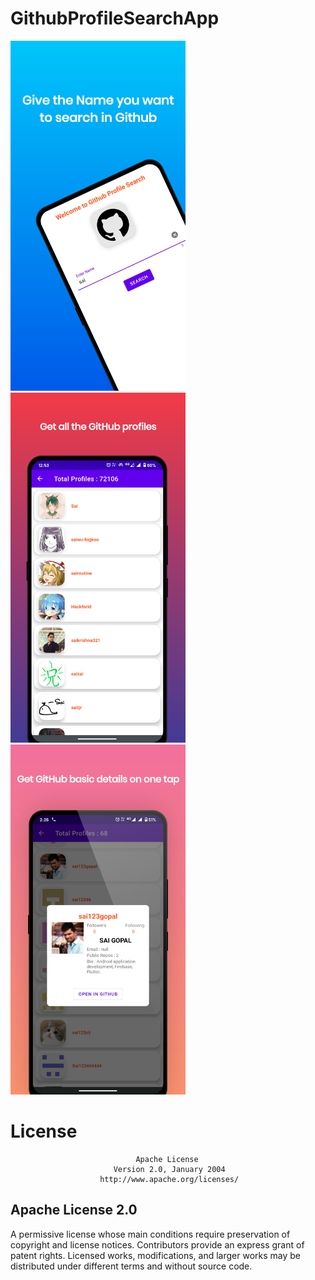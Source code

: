 # GithubProfileSearchApp

<img src="Screenshot/Screenshoot1.png" width="280px" alt="Screenshot" /><img src="Screenshot/Screenshoot2.png" width="280px" alt="Screenshot" /><img src="Screenshot/Screenshoot3.png" width="280px" alt="Screenshot" />

# License
                                Apache License
                           Version 2.0, January 2004
                        http://www.apache.org/licenses/
   
## Apache License 2.0
A permissive license whose main conditions require preservation of copyright and license notices. Contributors provide an express grant of patent rights. Licensed works, modifications, and larger works may be distributed under different terms and without source code.



 

 

 

 

 


 

 

